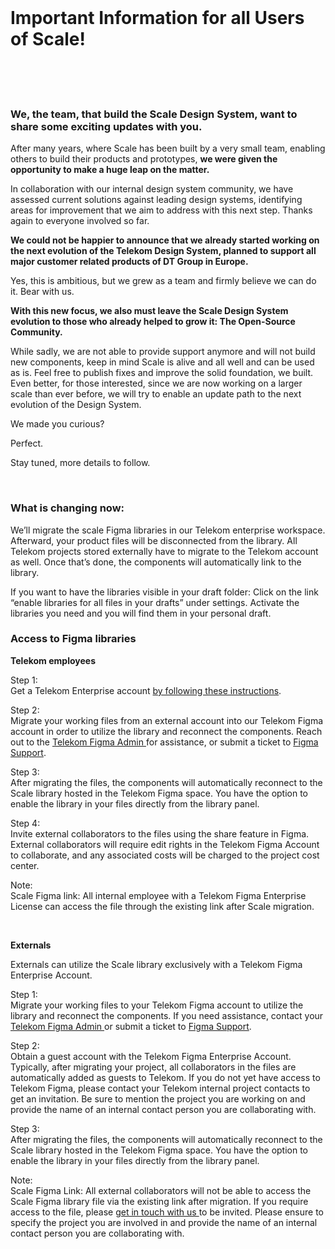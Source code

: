 <br/>

<h1 class="magenta"> Important Information for all Users of Scale! </h1>
<br/>
<br/>
<br/>

### We, the team, that build the Scale Design System, want to share some exciting updates with you.

After many years, where Scale has been built by a very small team, enabling others to build their products and prototypes, **we were given the opportunity to make a huge leap on the matter.**

In collaboration with our internal design system community, we have assessed current solutions against leading design systems, identifying areas for improvement that we aim to address with this next step. Thanks again to everyone involved so far.

**We could not be happier to announce that we already started working on the next evolution of the Telekom Design System, planned to support all major customer related products of DT Group in Europe.**

Yes, this is ambitious, but we grew as a team and firmly believe we can do it. Bear with us.

**With this new focus, we also must leave the Scale Design System evolution to those who already helped to grow it: The Open-Source Community.**

While sadly, we are not able to provide support anymore and will not build new components, keep in mind Scale is alive and all well
and can be used as is. Feel free to publish fixes and improve the solid foundation, we built. Even better, for those interested, since we are now working on a larger scale than ever before, we will try to enable an update path to the next evolution of the Design System.

We made you curious?

Perfect.

Stay tuned, more details to follow.

<br/>

### What is changing now:

We’ll migrate the scale Figma libraries in our Telekom enterprise workspace. Afterward, your product files will be disconnected from the library. All Telekom projects stored externally have to migrate to the Telekom account as well. Once that’s done, the components will automatically link to the library.

If you want to have the libraries visible in your draft folder: Click on the link “enable libraries for all files in your drafts” under settings. Activate the libraries you need and you will find them in your personal draft.

### Access to Figma libraries

**Telekom employees**

Step 1: <br/>
Get a Telekom Enterprise account [by following these instructions](https://seu30.gdc-dmst01.t-systems.com/confluence/display/SETOOLSBETRIEB/Figma@DT+How+to+add+User).

Step 2: <br/>
Migrate your working files from an external account into our Telekom Figma account in order to utilize the library and reconnect the components. Reach out to the <a href="mailto:seu-operation@t-systems.com"> Telekom Figma Admin </a> for assistance, or submit a ticket to [Figma Support](https://help.figma.com/hc/en-us/requests/new?ticket_form_id=360001731233).

Step 3: <br/>
After migrating the files, the components will automatically reconnect to the Scale library hosted in the Telekom Figma space. You have the option to enable the library in your files directly from the library panel.

Step 4: <br/> Invite external collaborators to the files using the share feature in Figma. External collaborators will require edit rights in the Telekom Figma Account to collaborate, and any associated costs will be charged to the project cost center.

Note: <br/>
Scale Figma link: All internal employee with a Telekom Figma Enterprise License can access the file through the existing link after Scale migration.

<br/>

**Externals**

Externals can utilize the Scale library exclusively with a Telekom Figma Enterprise Account.

Step 1: <br/>
Migrate your working files to your Telekom Figma account to utilize the library and reconnect the components. If you need assistance, contact your <a href="mailto:seu-operation@t-systems.com"> Telekom Figma Admin </a> or submit a ticket to [Figma Support](https://help.figma.com/hc/en-us/requests/new?ticket_form_id=360001731233).

Step 2: <br/>
Obtain a guest account with the Telekom Figma Enterprise Account. Typically, after migrating your project, all collaborators in the files are automatically added as guests to Telekom. If you do not yet have access to Telekom Figma, please contact your Telekom internal project contacts to get an invitation. Be sure to mention the project you are working on and provide the name of an internal contact person you are collaborating with.

Step 3: <br/>
After migrating the files, the components will automatically reconnect to the Scale library hosted in the Telekom Figma space. You have the option to enable the library in your files directly from the library panel.

Note: <br/>
Scale Figma Link: All external collaborators will not be able to access the Scale Figma library file via the existing link after migration. If you require access to the file, please <a href="mailto:contact@brand-design.telekom.com"> get in touch with us </a>to be invited. Please ensure to specify the project you are involved in and provide the name of an internal contact person you are collaborating with.
